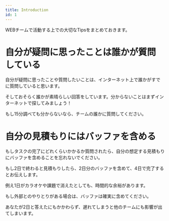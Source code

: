 ```yaml
---
title: Introduction
id: 1
---
```


WEBチームで活動する上での大切なTipsをまとめておきます。

# 自分が疑問に思ったことは誰かが質問している
自分が疑問に思ったことや質問したいことは、インターネット上で誰かがすでに質問していると思います。

そしておそらく誰かが素晴らしい回答をしています。分からないことはまずインターネットで探してみましょう！

もし15分調べても分からないなら、チームの誰かに質問してください。


# 自分の見積もりにはバッファを含める
もしタスクの完了にどれくらいかかるか質問されたら、自分の想定する見積もりにバッファを含めることを忘れないでください。

もし2日で終わると見積もりしたら、2日分のバッファを含めて、4日で完了するとお伝えします。

例え1日がカラオケや課題で消えたとしても、時間的な余裕があります。

もし外部とのやりとりがある場合は、バッファは確実に含めてください。

あなたが2日と答えたにもかかわらず、遅れてしまうと他のチームにも影響が出てしまいます。


